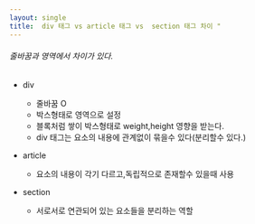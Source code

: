 ```yaml
---
layout: single
title:  div 태그 vs article 태그 vs  section 태그 차이 "
---
```


###### 줄바꿈과 영역에서 차이가 있다.

- div
  - 줄바꿈 O
  - 박스형태로 영역으로 설정
  - 블록처럼 쌓이 박스형태로 weight,height 영향을 받는다.
  - div 태그는 요소의 내용에 관계없이 묶을수 있다(분리할수 있다.)

- article
  - 요소의 내용이 각기 다르고,독립적으로 존재할수 있을때 사용
- section
  - 서로서로 연관되어 있는 요소들을 분리하는 역할
  



